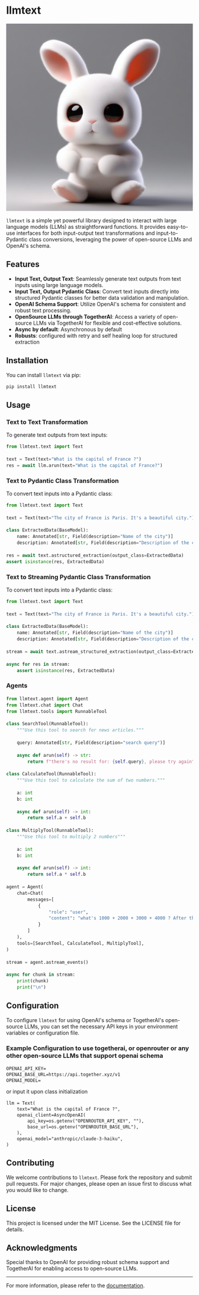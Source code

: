 # llmtext

![alt text](/docs/7f5db8f9-3ebe-4f32-a1b6-a38a6e13f1f6.jpeg)

`llmtext` is a simple yet powerful library designed to interact with large language models (LLMs) as straightforward functions. It provides easy-to-use interfaces for both input-output text transformations and input-to-Pydantic class conversions, leveraging the power of open-source LLMs and OpenAI's schema.

## Features

- **Input Text, Output Text**: Seamlessly generate text outputs from text inputs using large language models.
- **Input Text, Output Pydantic Class**: Convert text inputs directly into structured Pydantic classes for better data validation and manipulation.
- **OpenAI Schema Support**: Utilize OpenAI's schema for consistent and robust text processing.
- **OpenSource LLMs through TogetherAI**: Access a variety of open-source LLMs via TogetherAI for flexible and cost-effective solutions.
- **Async by default**: Asynchronous by default
- **Robusts**: configured with retry and self healing loop for structured extraction

## Installation

You can install `llmtext` via pip:

```bash
pip install llmtext
```

## Usage

### Text to Text Transformation

To generate text outputs from text inputs:

```python
from llmtext.text import Text

text = Text(text="What is the capital of France ?")
res = await llm.arun(text="What is the capital of France?")
```

### Text to Pydantic Class Transformation

To convert text inputs into a Pydantic class:

```python
from llmtext.text import Text

text = Text(text="The city of France is Paris. It's a beautiful city.")

class ExtractedData(BaseModel):
    name: Annotated[str, Field(description="Name of the city")]
    description: Annotated[str, Field(description="Description of the city")]

res = await text.astructured_extraction(output_class=ExtractedData)
assert isinstance(res, ExtractedData)
```

### Text to Streaming Pydantic Class Transformation

To convert text inputs into a Pydantic class:

```python
from llmtext.text import Text

text = Text(text="The city of France is Paris. It's a beautiful city.")

class ExtractedData(BaseModel):
    name: Annotated[str, Field(description="Name of the city")]
    description: Annotated[str, Field(description="Description of the city")]

stream = await text.astream_structured_extraction(output_class=ExtractedData)

async for res in stream:
    assert isinstance(res, ExtractedData)
```

### Agents

```python
from llmtext.agent import Agent
from llmtext.chat import Chat
from llmtext.tools import RunnableTool

class SearchTool(RunnableTool):
    """Use this tool to search for news articles."""

    query: Annotated[str, Field(description="search query")]

    async def arun(self) -> str:
        return f"there's no result for: {self.query}, please try again"

class CalculateTool(RunnableTool):
    """Use this tool to calculate the sum of two numbers."""

    a: int
    b: int

    async def arun(self) -> int:
        return self.a + self.b

class MultiplyTool(RunnableTool):
    """Use this tool to multiply 2 numbers"""

    a: int
    b: int

    async def arun(self) -> int:
        return self.a * self.b

agent = Agent(
    chat=Chat(
        messages=[
            {
                "role": "user",
                "content": "what's 1000 + 2000 + 3000 + 4000 ? After that multiple result by 6",
            }
        ]
    ),
    tools=[SearchTool, CalculateTool, MultiplyTool],
)

stream = agent.astream_events()

async for chunk in stream:
    print(chunk)
    print("\n")
```

## Configuration

To configure `llmtext` for using OpenAI's schema or TogetherAI's open-source LLMs, you can set the necessary API keys in your environment variables or configuration file.

### Example Configuration to use togetherai, or openrouter or any other open-source LLMs that support openai schema

```.env
OPENAI_API_KEY=
OPENAI_BASE_URL=https://api.together.xyz/v1
OPENAI_MODEL=
```

or input it upon class initialization

```
llm = Text(
    text="What is the capital of France ?",
    openai_client=AsyncOpenAI(
        api_key=os.getenv("OPENROUTER_API_KEY", ""),
        base_url=os.getenv("OPENROUTER_BASE_URL"),
    ),
    openai_model="anthropic/claude-3-haiku",
)
```

## Contributing

We welcome contributions to `llmtext`. Please fork the repository and submit pull requests. For major changes, please open an issue first to discuss what you would like to change.

## License

This project is licensed under the MIT License. See the LICENSE file for details.

## Acknowledgments

Special thanks to OpenAI for providing robust schema support and TogetherAI for enabling access to open-source LLMs.

---

For more information, please refer to the [documentation](https://github.com/vikyw89/llmtext).
